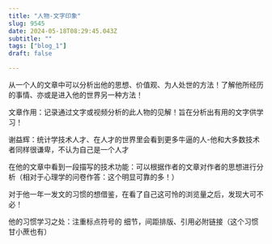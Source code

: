 ```yaml
--- 
title: "人物-文字印象" 
slug: 9545
date: 2024-05-18T08:29:45.043Z 
subtitle: "" 
tags: ["blog_1"] 
draft: false

--- 
```



从一个人的文章中可以分析出他的思想、价值观、为人处世的方法！了解他所经历的事情、亦或是进入他的世界另一种方法！

文章作用：记录通过文字或视频分析的此人物的见解！旨在分析出有用的文字供学习！

谢益辉：统计学技术人才、在人才的世界里会看到更多牛逼的人-他和大多数技术者同样很谦卑，不认为自己是一个人才

在他的文章中看到一段描写的技术功能：可以根据作者的文章对作者的思想进行分析（相对于心理学的问卷作答：这个明显可靠的多！） 

对于他一年一发文的习惯的想借鉴，在看了自己这可怜的浏览量之后，发现大可不必！  

他的习惯学习之处：注重标点符号的 细节，间距排版、引用必附链接（这个习惯甘小蔗也有）

